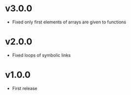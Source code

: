 # v3.0.0

- Fixed only first elements of arrays are given to functions

# v2.0.0

- Fixed loops of symbolic links 

# v1.0.0

- First release

